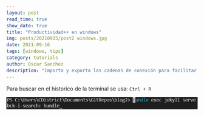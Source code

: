 ```yaml
---
layout: post
read_time: true
show_date: true
title: "Productividad++ en windows"
img: posts/20210915/post2 windows.jpg
date: 2021-09-16
tags: [windows, tips]
category: tutorials
author: Oscar Sanchez
description: "Importa y exporta las cadenas de conexión para facilitar la vida a tus compañeros"
---
```

Para buscar en el historico de la terminal se usa:
`Ctrl + R`

<center><img src='./assets/img/posts/20210915/post-2-reverse.png'></center>


